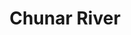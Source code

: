 ---
title: "Chunar River"
title_bn: "চুনার নদী"
description: "It originates from kaliganj upazila and end by meeting with Phepupetua river."
---